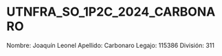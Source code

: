 # UTNFRA_SO_1P2C_2024_CARBONARO

Nombre: Joaquín Leonel
Apellido: Carbonaro
Legajo: 115386
División: 311
